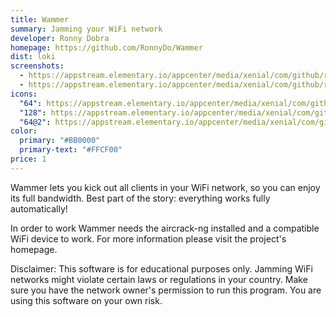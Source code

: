 ```yaml
---
title: Wammer
summary: Jamming your WiFi network
developer: Ronny Dobra
homepage: https://github.com/RonnyDo/Wammer
dist: loki
screenshots:
  - https://appstream.elementary.io/appcenter/media/xenial/com/github/ronnydo.wammer.desktop/B1952169B6E2238333D0A175B567AF26/screenshots/image-1_orig.png
  - https://appstream.elementary.io/appcenter/media/xenial/com/github/ronnydo.wammer.desktop/B1952169B6E2238333D0A175B567AF26/screenshots/image-2_orig.png
icons:
  "64": https://appstream.elementary.io/appcenter/media/xenial/com/github/ronnydo.wammer.desktop/B1952169B6E2238333D0A175B567AF26/icons/64x64/com.github.ronnydo.wammer_com.github.ronnydo.wammer.png
  "128": https://appstream.elementary.io/appcenter/media/xenial/com/github/ronnydo.wammer.desktop/B1952169B6E2238333D0A175B567AF26/icons/128x128/com.github.ronnydo.wammer_com.github.ronnydo.wammer.png
  "64@2": https://appstream.elementary.io/appcenter/media/xenial/com/github/ronnydo.wammer.desktop/B1952169B6E2238333D0A175B567AF26/icons/64x64@2/com.github.ronnydo.wammer_com.github.ronnydo.wammer.png
color:
  primary: "#BB0000"
  primary-text: "#FFCF00"
price: 1
---
```


<p>Wammer lets you kick out all clients in your WiFi network, so you can enjoy its full bandwidth. Best part of the story: everything works fully automatically!</p>
<p>In order to work Wammer needs the aircrack-ng installed and a compatible WiFi device to work. For more information please visit the project&apos;s homepage.</p>
<p>Disclaimer: This software is for educational purposes only. Jamming WiFi networks might violate certain laws or regulations in your country. Make sure you have the network owner&apos;s permission to run this program. You are using this software on your own risk.</p>